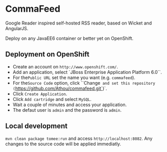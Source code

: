 CommaFeed 
=========
Google Reader inspired self-hosted RSS reader, based on Wicket and AngularJS.

Deploy on any JavaEE6 container or better yet on OpenShift.


Deployment on OpenShift
----------

* Create an account on `http://www.openshift.com/`.
* Add an application, select `JBoss Enterprise Application Platform 6.0``.
* For the`Public URL` set the name you want (e.g. `commafeed`).
* For the`Source Code` option, click ``Change` and set this repository (`https://github.com/Athou/commafeed.git`)`.
* Click `Create Application`.
* Click `Add cartridge` and select `MySQL`.
* Wait a couple of minutes and access your application.
* The defaut user is `admin` and the password is `admin`.

Local development
-----------------

`mvn clean package tomee:run` and access `http://localhost:8082`. Any changes to the source code will be applied immediatly.